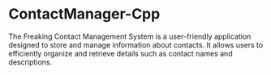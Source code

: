 # ContactManager-Cpp
The Freaking Contact Management System is a user-friendly application designed to store and manage information about contacts. It allows users to efficiently organize and retrieve details such as contact names and descriptions.
